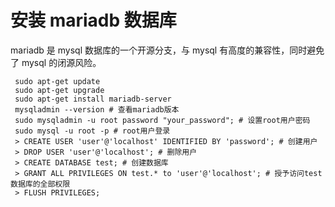 # 安装 mariadb 数据库

mariadb 是 mysql 数据库的一个开源分支，与 mysql 有高度的兼容性，同时避免了 mysql 的闭源风险。

```shell
 sudo apt-get update
 sudo apt-get upgrade
 sudo apt-get install mariadb-server
 mysqladmin --version # 查看mariadb版本
 sudo mysqladmin -u root password "your_password"; # 设置root用户密码
 sudo mysql -u root -p # root用户登录
 > CREATE USER 'user'@'localhost' IDENTIFIED BY 'password'; # 创建用户
 > DROP USER 'user'@'localhost'; # 删除用户
 > CREATE DATABASE test; # 创建数据库
 > GRANT ALL PRIVILEGES ON test.* to 'user'@'localhost'; # 授予访问test数据库的全部权限
 > FLUSH PRIVILEGES;

```
